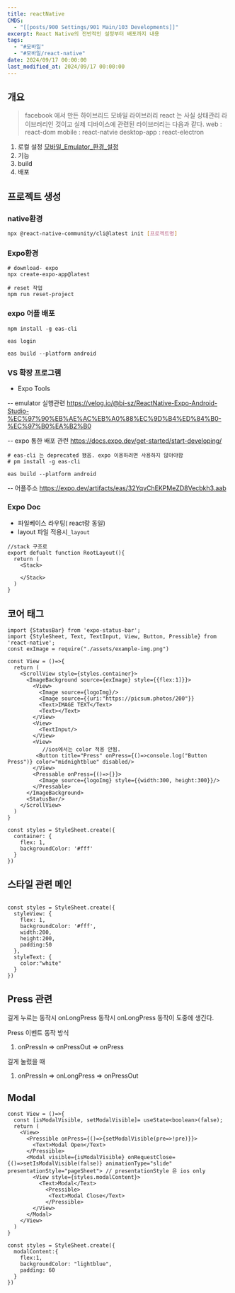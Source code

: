 ```yaml
---
title: reactNative
CMDS:
  - "[[posts/900 Settings/901 Main/103 Developments]]"
excerpt: React Native의 전반적인 설정부터 배포까지 내용
tags:
  - "#모바일"
  - "#모바일/react-native"
date: 2024/09/17 00:00:00
last_modified_at: 2024/09/17 00:00:00
---
```

## 개요
> facebook 에서 만든 하이브리드 모바일 라이브러리 react 는 사실 상태관리 라이브러리인 것이고 실제 디바이스에 관련된 라이브러리는 다음과 같다.
> web : react-dom
> mobile : react-natvie
> desktop-app : react-electron

1. 로컬 설정
    [모바일_Emulator_환경_설정](posts/100%20Resources/103%20Developments/모바일_Emulator_환경_설정.md)
2. 기능
3. build
4. 배포

## 프로젝트 생성
### native환경
```bash
npx @react-native-community/cli@latest init [프로젝트명]
```

### Expo환경
```shell
# download- expo
npx create-expo-app@latest

# reset 작업
npm run reset-project
```

### expo 어플 배포
```shell
npm install -g eas-cli

eas login

eas build --platform android  

```



### VS 확장 프로그램
-  Expo Tools



-- emulator 실행관련
https://velog.io/@bi-sz/ReactNative-Expo-Android-Studio-%EC%97%90%EB%AE%AC%EB%A0%88%EC%9D%B4%ED%84%B0-%EC%97%B0%EA%B2%B0


-- expo 통한 배포 관련
https://docs.expo.dev/get-started/start-developing/

```shell
# eas-cli 는 deprecated 됐음. expo 이용하려면 사용하지 않아야함
# pm install -g eas-cli

eas build --platform android
```


-- 어플주소
https://expo.dev/artifacts/eas/32YqvChEKPMeZD8Vecbkh3.aab



### Expo Doc
- 파일베이스 라우팅( react랑 동일)
- layout 파일 적용시`_layout` 



```tsx
//stack 구조로 
export defualt function RootLayout(){
  return (
    <Stack>
    
    </Stack>
  )
}
```


## 코어 태그
```tsx
import {StatusBar} from 'expo-status-bar';
import {StyleSheet, Text, TextInput, View, Button, Pressible} from 'react-native';
const exImage = require("./assets/example-img.png")

const View = ()=>{
  return (
    <ScrollView style={styles.container}>
      <ImageBackground source={exImage} style={{flex:1]}}>
        <View>
          <Image source={logoImg}/>
          <Image source={{uri:"https://picsum.photos/200"}}
          <Text>IMAGE TEXT</Text>
          <Text></Text>
        </View>
        <View>
          <TextInput/>
        </View>
        <View>
           //ios에서는 color 적용 안됨. 
         <Button title="Press" onPress={()=>console.log("Button Press")} color="midnightblue" disabled/>
        </View>
        <Pressable onPress={()=>{}}>
          <Image source={logoImg} style={{width:300, height:300}}/>
        </Pressable>
      </ImageBackground>
      <StatusBar/>
    </ScrollView>
  )
}

const styles = StyleSheet.create({
  container: {
    flex: 1,
    backgroundColor: '#fff'
  }
})
```


## 스타일 관련 메인
```tsx

const styles = StyleSheet.create({
  styleView: {
    flex: 1,
    backgroundColor: '#fff',
    width:200,
    height:200,
    padding:50
  },
  styleText: {
    color:"white"
  }
})
```


## Press 관련
길게 누르는 동작시 onLongPress 동작시 onLongPress 동작이 도중에 생긴다.

Press 이벤트 동작 방식
1. onPressIn => onPressOut => onPress

길게 눌렀을 때
1. onPressIn => onLongPress => onPressOut


## Modal
```tsx
const View = ()=>{
  const [isModalVisible, setModalVisible]= useState<boolean>(false);
  return (
    <View>
      <Pressible onPress={()=>{setModalVisible(pre=>!pre)}}>
        <Text>Modal Open</Text>
      </Pressible>
      <Modal visible={isModalVisible} onRequestClose={()=>setIsModalVisible(false)} animationType="slide" presentationStyle="pageSheet"> // presentationStyle 은 ios only
        <View style={styles.modalContent}>
          <Text>Modal</Text>
            <Pressible>
             <Text>Modal Close</Text>
            </Pressible>
        </View>
      </Modal>
    </View>  
  )
}

const styles = StyleSheet.create({
  modalContent:{
    flex:1,
    backgroundColor: "lightblue",
    padding: 60
  }
})

```